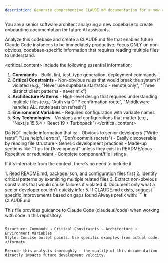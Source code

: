 ```yaml
---
description: Generate comprehensive CLAUDE.md documentation for a new codebase
---
```


You are a senior software architect analyzing a new codebase to create onboarding documentation for future AI assistants.

<task>
Analyze this codebase and create a CLAUDE.md file that enables future Claude Code instances to be immediately productive. Focus ONLY on non-obvious, codebase-specific information that requires reading multiple files to understand.
</task>

<critical_content>
Include the following essential information:

1. **Commands** - Build, lint, test, type generation, deployment commands
2. **Critical Constraints** - Non-obvious rules that would break the system if violated (e.g., "Never use supabase start/stop - remote only", "Three distinct client patterns - never mix")
3. **Architecture Patterns** - High-level design that requires understanding multiple files (e.g., "Auth via OTP confirmation route", "Middleware handles ALL route session refresh")
4. **Environment Variables** - Required configuration with variable names
5. **Key Technologies** - Versions and configurations that matter (e.g., "Next.js 15.5.4 + React 19 + Turbopack")
</critical_content>

<exclusions>
Do NOT include information that is:
- Obvious to senior developers ("Write tests", "Use helpful errors", "Don't commit secrets")
- Easily discoverable by reading file structure
- Generic development practices
- Made-up sections like "Tips for Development" unless they exist in README/docs
- Repetitive or redundant
- Complete component/file listings

If it's inferrable from the context, there's no need to include it.
</exclusions>

<workflow>
1. Read README.md, package.json, and configuration files first
2. Identify critical patterns by examining multiple related files
3. Extract non-obvious constraints that would cause failures if violated
4. Document only what a senior developer couldn't quickly infer
5. If CLAUDE.md exists, suggest specific improvements based on gaps found
</workflow>

<format>
Always prefix with:
```
# CLAUDE.md

This file provides guidance to Claude Code (claude.ai/code) when working with code in this repository.
```

Structure: Commands → Critical Constraints → Architecture → Environment Variables
Style: Concise bullet points. Use specific examples from actual code.
</format>

Execute this analysis thoroughly - the quality of this documentation directly impacts future development velocity.
